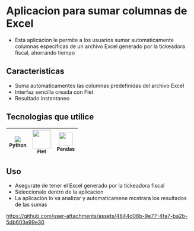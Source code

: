 # Aplicacion para sumar columnas de Excel
- Esta aplicacion le permite a los usuarios sumar automaticamente columnas especificas de un archivo Excel generado por la tickeadora fiscal, ahorrando tiempo

## Caracteristicas
- Suma automaticamentes las columnas predefinidas del archivo Excel
- Interfaz sencilla creada con Flet
- Resultado instantaneo

## Tecnologias que utilice
| <img src="https://skillicons.dev/icons?i=python" /><br><sub>Python</sub> | <img src="https://gallery.flet.dev/icons-browser/icons/loading-animation.png" width=50 heigth=30 /><br><sub>Flet</sub> | <img src="https://github.com/marwin1991/profile-technology-icons/assets/76012086/24b02d77-2f28-43c7-b5d6-e15e3395851b" width=37 heigth=30/><br><sub>Pandas</sub>
| :---: | :---: | :---: |

## Uso
- Asegurate de tener el Excel generado por la tickeadora fiscal
- Seleccionalo dentro de la aplicacion
- La aplicacion lo va analizar y automaticamene mostrara los resultados de las sumas


https://github.com/user-attachments/assets/4844d08b-9e77-4fa7-ba2b-5db603e99e30

